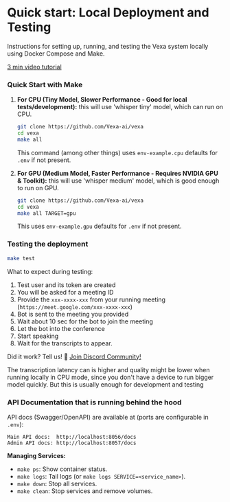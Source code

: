 # Quick start: Local Deployment and Testing

Instructions for setting up, running, and testing the Vexa system locally using Docker Compose and Make.

[3 min video tutorial](https://www.youtube.com/watch?v=bHMIByieVek)

### Quick Start with Make


1.  **For CPU (Tiny Model, Slower Performance - Good for local tests/development):**
   this will use 'whisper tiny' model, which can run on CPU.
    ```bash
    git clone https://github.com/Vexa-ai/vexa
    cd vexa
    make all
    ```
    This command (among other things) uses `env-example.cpu` defaults for `.env` if not present.

2.  **For GPU (Medium Model, Faster Performance - Requires NVIDIA GPU & Toolkit):**
    this will use 'whisper medium' model, which is good enough to run on GPU.
    ```bash
    git clone https://github.com/Vexa-ai/vexa
    cd vexa
    make all TARGET=gpu
    ```
    This uses `env-example.gpu` defaults for `.env` if not present.


### Testing the deployment

```bash
make test
```

What to expect during testing:
1. Test user and its token are created
2. You will be asked for a meeting ID
3. Provide the `xxx-xxxx-xxx` from your running meeting (`https://meet.google.com/xxx-xxxx-xxx`)
4. Bot is sent to the meeting you provided 
5. Wait about 10 sec for the bot to join the meeting
6. Let the bot into the conference
7. Start speaking
8. Wait for the transcripts to appear. 

Did it work? Tell us! 💬 [Join Discord Community!](https://discord.gg/Ga9duGkVz9)
 



The transcription latency can is higher and quality might be lower  when running locally in CPU mode, since you don't have a device to run bigger model quickly. But this is usually enough for development and testing





### API Documentation that is running behind the hood

API docs (Swagger/OpenAPI) are available at (ports are configurable in `.env`):

```
Main API docs:  http://localhost:8056/docs
Admin API docs: http://localhost:8057/docs
```

**Managing Services:**
- `make ps`: Show container status.
- `make logs`: Tail logs (or `make logs SERVICE=<service_name>`).
- `make down`: Stop all services.
- `make clean`: Stop services and remove volumes.

